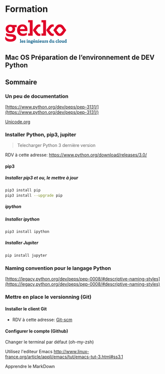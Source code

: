 # Formation

![Gekko](https://github.com/Les-Geeks/Documentation/blob/dev/img/LOGO_GEKKO_LES-INGENIEURS-DU-CLOUD_RVB-1_import.png)

## Mac OS Préparation de l’environnement de DEV Python

## Sommaire

### Un peu de documentation

[https://www.python.org/dev/peps/pep-3131/](https://www.python.org/dev/peps/pep-3131/)

[Unicode.org](http://www.unicode.org/reports/tr31/)

### Installer Python, pip3, jupiter

>Telecharger Python 3 dernière version

RDV à cette adresse: <https://www.python.org/download/releases/3.0/>

#### pip3

##### Installer pip3 et ou, le mettre à jour

```Bash
pip3 install pip
pip3 install --upgrade pip
```

##### ipython

##### Installer ipython

```Bash
pip3 install ipython
```

##### Installer Jupiter

```Bash
pip install jupyter
```

### Naming convention pour le langage Python

[https://legacy.python.org/dev/peps/pep-0008/#descriptive-naming-styles](https://legacy.python.org/dev/peps/pep-0008/#descriptive-naming-styles)

### Mettre en place le versionning (Git)

#### Installer le client Git

- RDV à cette adresse: [Git-scm](https://git-scm.com/)

#### Configurer le compte (Github)

Changer le terminal par défaut (oh-my-zsh)

Utilisez l'editeur Emacs
<http://www.linux-france.org/article/appli/emacs/tut/emacs-tut-3.html#ss3.1>

Apprendre le MarkDown



<!-- Docs to Markdown version 1.0β17 -->

